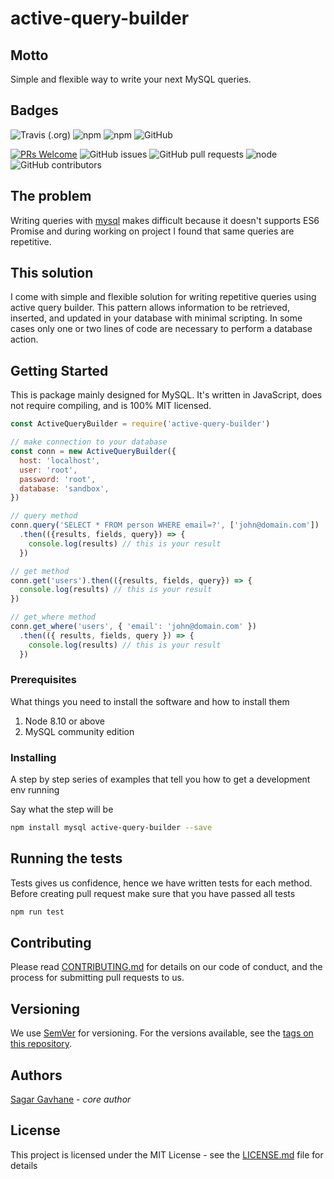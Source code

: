 # active-query-builder

## **Motto**

Simple and flexible way to write your next MySQL queries.

## Badges

![Travis \(.org\)](https://img.shields.io/travis/sagar-gavhane/active-query-builder.svg?style=flat-square) ![npm](https://img.shields.io/npm/dm/active-query-builder.svg?style=flat-square) ![npm](https://img.shields.io/npm/v/active-query-builder.svg?style=flat-square) ![GitHub](https://img.shields.io/github/license/sagar-gavhane/active-query-builder.svg)

[![PRs Welcome](https://img.shields.io/badge/PRs-welcome-brightgreen.svg?style=flat-square)](http://makeapullrequest.com) ![GitHub issues](https://img.shields.io/github/issues/sagar-gavhane/active-query-builder.svg) ![GitHub pull requests](https://img.shields.io/github/issues-pr-raw/sagar-gavhane/active-query-builder.svg) ![node](https://img.shields.io/badge/node-0.10.33-brightgreen.svg) ![GitHub contributors](https://img.shields.io/github/contributors/sagar-gavhane/active-query-builder.svg)

## The problem

Writing queries with [mysql](https://github.com/mysqljs/mysql) makes difficult because it doesn't supports ES6 Promise and during working on project I found that same queries are repetitive.

## This solution

I come with simple and flexible solution for writing repetitive queries using active query builder. This pattern allows information to be retrieved, inserted, and updated in your database with minimal scripting. In some cases only one or two lines of code are necessary to perform a database action.

## Getting Started

This is package mainly designed for MySQL. It's written in JavaScript, does not require compiling, and is 100% MIT licensed.

```javascript
const ActiveQueryBuilder = require('active-query-builder')

// make connection to your database
const conn = new ActiveQueryBuilder({
  host: 'localhost',
  user: 'root',
  password: 'root',
  database: 'sandbox',
})

// query method
conn.query('SELECT * FROM person WHERE email=?', ['john@domain.com'])
  .then(({results, fields, query}) => {
    console.log(results) // this is your result
  })

// get method
conn.get('users').then(({results, fields, query}) => {
  console.log(results) // this is your result
})

// get_where method
conn.get_where('users', { 'email': 'john@domain.com' })
  .then(({ results, fields, query }) => {
    console.log(results) // this is your result
  })
```

### Prerequisites

What things you need to install the software and how to install them

1. Node 8.10 or above
2. MySQL community edition

### Installing

A step by step series of examples that tell you how to get a development env running

Say what the step will be

```bash
npm install mysql active-query-builder --save
```

## Running the tests

Tests gives us confidence, hence we have written tests for each method. Before creating pull request make sure that you have passed all tests

```bash
npm run test
```

## Contributing

Please read [CONTRIBUTING.md](https://github.com/sagar-gavhane/active-query-builder/tree/d506a2ad1bfff5c1be6364f409b7b3c0104c1fe5/CONTRIBUTING.md) for details on our code of conduct, and the process for submitting pull requests to us.

## Versioning

We use [SemVer](http://semver.org/) for versioning. For the versions available, see the [tags on this repository](https://github.com/your/project/tags).

## Authors

[Sagar Gavhane](https://www.twitter.com/sagar_dev44) - _core author_

## License

This project is licensed under the MIT License - see the [LICENSE.md](https://github.com/sagar-gavhane/active-query-builder/tree/d506a2ad1bfff5c1be6364f409b7b3c0104c1fe5/LICENSE.md) file for details
